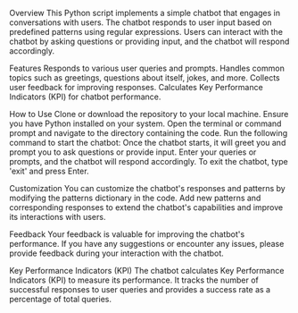 Overview
This Python script implements a simple chatbot that engages in conversations with users. The chatbot responds to user input based on predefined patterns using regular expressions. Users can interact with the chatbot by asking questions or providing input, and the chatbot will respond accordingly.

Features
Responds to various user queries and prompts.
Handles common topics such as greetings, questions about itself, jokes, and more.
Collects user feedback for improving responses.
Calculates Key Performance Indicators (KPI) for chatbot performance.

How to Use
Clone or download the repository to your local machine.
Ensure you have Python installed on your system.
Open the terminal or command prompt and navigate to the directory containing the code.
Run the following command to start the chatbot:
Once the chatbot starts, it will greet you and prompt you to ask questions or provide input.
Enter your queries or prompts, and the chatbot will respond accordingly.
To exit the chatbot, type 'exit' and press Enter.

Customization
You can customize the chatbot's responses and patterns by modifying the patterns dictionary in the code. Add new patterns and corresponding responses to extend the chatbot's capabilities and improve its interactions with users.

Feedback
Your feedback is valuable for improving the chatbot's performance. If you have any suggestions or encounter any issues, please provide feedback during your interaction with the chatbot.

Key Performance Indicators (KPI)
The chatbot calculates Key Performance Indicators (KPI) to measure its performance. It tracks the number of successful responses to user queries and provides a success rate as a percentage of total queries.
